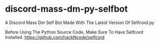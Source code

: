 # discord-mass-dm-py-selfbot
A Discord Mass Dm Self Bot Made With The Latest Version Of Selfcord.py 


Before Using The Python Source Code, Make Sure To Have Selfcord Installed. https://github.com/hackNcode/selfcord
